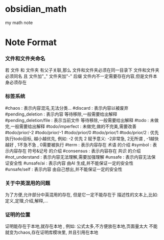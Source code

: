 # obsidian_math
my math note

# Note Format
### 文件和文件夹命名
若 文件 和 文件夹 有父子关联,那么 
	文件和文件夹必须在同一目录下
	文件和文件夹必须同名 且 文件加"\_" 文件夹加"-" 后缀
	文件内不一定需要存在内容,但是文件本身必须存在
### 标签系统
#chaos : 表示内容混沌,无法分类...
#discard : 表示内容以被废弃
#pending_deletion : 表示内容 等待移除,一般需要给出解释
#pending_deletion/file : 表示当前文件 等待移除,一般需要给出解释
#todo : 未做完,一般需要给出解释
#todo/imperfect : 未做完,做的不完美,需要改善
#todo/prior/-2 #todo/prior/-1 #todo/prior/0 #todo/prior/1 #todo/prior/2 : 
	优先执行todo目标, 越小越优先, 例如: -2 优先 2
	赋予意义: -2非常急, 2无所谓 , -1越快越好 , 1不急不急 , 0需要被执行
#term : 表示内容存在 术语 的介绍
#symbol : 表示内容存在 符号&记号 的介绍
#consensus : 表示内容存在 共识 的介绍
#not_understand : 表示内容无法理解,需要加强理解
#unsafe : 表示内容无法保证安全性
#unsafe/ai : 表示内容 由AI 生成,并不能保证一定的安全性
#unsafe/self : 表示内容 由自己想出,并不能保证一定的安全性

### 关于中英混用的问题

为了方便,允许部分中英混用的存在,
但是它一定不能存在于 描述性的文本上,比如: 定义,定理,介绍,解释,...

### 证明的位置
证明能存在于本地,就存在本地 , 例如: 公式太多,不方便放在本地,页面量太大
不能就变为chaos,存在证明库模块里, 并且引用在本地


